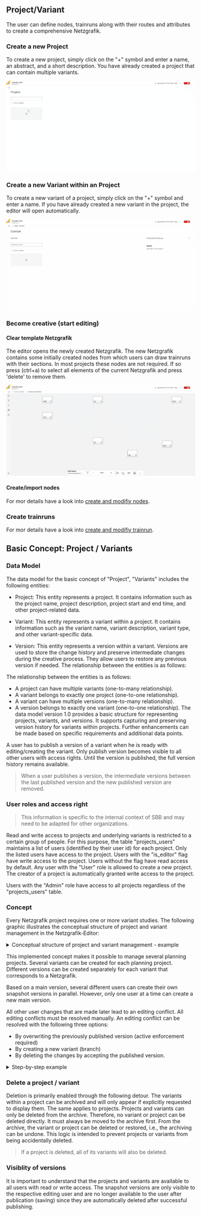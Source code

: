 ## Project/Variant

The user can define nodes, trainruns along with their routes and attributes to create a
comprehensive
Netzgrafik.

### Create a new Project

To create a new project, simply click on the "+" symbol and enter a name, an abstract, and a short
description. You have already created a project that can contain multiple variants.

![Create new project](./animated_images/compressed/29-01-2024-001-Create_new_project.gif)

### Create a new Variant within an Project

To create a new variant of a project, simply click on the "+" symbol and enter a name. If you have
already created a new variant in the project, the editor will open automatically.

![Create new variant](./animated_images/compressed/29-01-2024-002-create_new_variant.gif)

### Become creative (start editing)

#### Clear template Netzgrafik

The editor opens the newly created Netzgrafik. The new Netzgrafik contains some initially created
nodes from which users can draw trainruns with their sections. In most projects these nodes are not
required. If so press (ctrl+a) to select all elements of the current Netzgrafik and press 'delete'
to remove them.

![Create variant data](./animated_images/compressed/29-01-2024-003-clear_variant_data.gif)

#### Create/import nodes

For mor details have a look into [create and modifiy nodes](CREATE_NODES.md).

### Create trainruns

For mor details have a look into [create and modifiy trainrun](CREATE_TRAINRUN.md).

## Basic Concept: Project / Variants

### Data Model

The data model for the basic concept of "Project", "Variants" includes the following entities:

- Project: This entity represents a project. It contains information such as the project name,
  project
  description, project start and end time, and other project-related data.

- Variant: This entity represents a variant within a project. It contains information such as the
  variant name, variant description, variant type, and other variant-specific data.

- Version: This entity represents a version within a variant. Versions are used to store the change
  history and preserve intermediate changes during the creative process. They allow users to restore
  any previous version if needed.
  The relationship between the entities is as follows:

The relationship between the entities is as follows:

- A project can have multiple variants (one-to-many relationship).
- A variant belongs to exactly one project (one-to-one relationship).
- A variant can have multiple versions (one-to-many relationship).
- A version belongs to exactly one variant (one-to-one relationship).
  The data model version 1.0 provides a basic structure for representing projects, variants, and
  versions. It supports capturing and preserving version history for variants within projects.
  Further
  enhancements can be made based on specific requirements and additional data points.

A user has to publish a version of a variant when he is ready with editing/creating the variant.
Only publish version becomes visible to all other users with access rights. Until the version is
published, the full version history remains available.

> When a user publishes a version, the intermediate versions between the last published version and
> the new published version are removed.

### User roles and access right

> This information is specific to the internal context of SBB and may need to be adapted for other
> organizations.

Read and write access to projects and underlying variants is restricted to a certain group of
people.
For this purpose, the table "projects_users" maintains a list of users (identified by their user id)
for each project. Only the listed users have access to the project. Users with the "is_editor" flag
have write access to the project. Users without the flag have read access by default.
Any user with the "User" role is allowed to create a new project. The creator of a project is
automatically granted write access to the project.

Users with the "Admin" role have access to all projects regardless of the "projects_users" table.

### Concept

Every Netzgrafik project requires one or more variant studies. The following graphic illustrates the
conceptual structure of project and variant management in the Netzgrafik-Editor:

<details>
<summary>
Conceptual structure of project and variant management - example
</summary>

![Example Project Variants](./images/Example_Project_Variants-001.png)

</details>

This implemented concept makes it possible to manage several planning projects. Several variants can
be created for each planning project. Different versions can be created separately for each variant
that corresponds to a Netzgrafik.

Based on a main version, several different users can create their own snapshot versions in parallel.
However, only one user at a time can create a new main version.

All other user changes that are made later lead to an editing conflict. All editing conflicts must
be resolved manually. An editing conflict can be resolved with the following three options:

- By overwriting the previously published version (active enforcement required)
- By creating a new variant (branch)
- By deleting the changes by accepting the published version.

<details>
<summary>
Step-by-step example
</summary>

| Version | Snapshot version | Author |                                            Comments                                            |
|:-------:|:----------------:|:------:|:----------------------------------------------------------------------------------------------:|
|    -    |        1         |  u123  |     Initial empty network diagram that is automatically created when creating the variant.     |
|    -    |        2         |  u123  |                                First modification by user u123.                                |
|    -    |        3         |  u123  |                               Second modification by user u123.                                |
|    -    |        4         |  u123  |                                              ...                                               |
|    -    |        5         |  u123  |                                              ...                                               |
|    1    |        6         |  u123  | Main version "1" has been published by user u123. Other users can now see the network diagram. |
|    1    |        1         |  u123  |                    User u123 makes further changes based on main version 1.                    |
|    1    |        2         |  u123  |                                              ...                                               |
|    1    |        1         |  u456  |               User u456 also opens main version 1 in parallel and makes changes.               |
|    1    |        2         |  u456  |                                              ...                                               |
|    1    |        3         |  u456  |                                              ...                                               |
|    1    |        2         |  u456  |     User u456 is the first to publish the new main version 2 based on their modifications.     |
|    2    |        3         |  u123  |     User u123 also wants to publish their modifications as main version 2 **=> Conflict!**     |
|         |                  |        |            Alternatively, user u123 can save their modifications as a new variant.             |

#### Flow chart

![Flow chart](./images/Example_Project_Variants-002.png)

</details>

### Delete a project / variant

Deletion is primarily enabled through the following detour. The variants within a project can be
archived and will only appear if explicitly requested to display them. The same applies to projects.
Projects and variants can only be deleted from the archive. Therefore, no variant or project can
be deleted directly. It must always be moved to the archive first. From the archive, the variant or
project can be deleted or restored, i.e., the archiving can be undone. This logic is intended to
prevent projects or variants from being accidentally deleted.

> If a project is deleted, all of its variants will also be deleted.

### Visiblity of versions

It is important to understand that the projects and variants are available to all users with read
or write access. The snapshot versions are only visible to the respective editing user and are no
longer available to the user after publication (saving) since they are automatically deleted after
successful publishing.